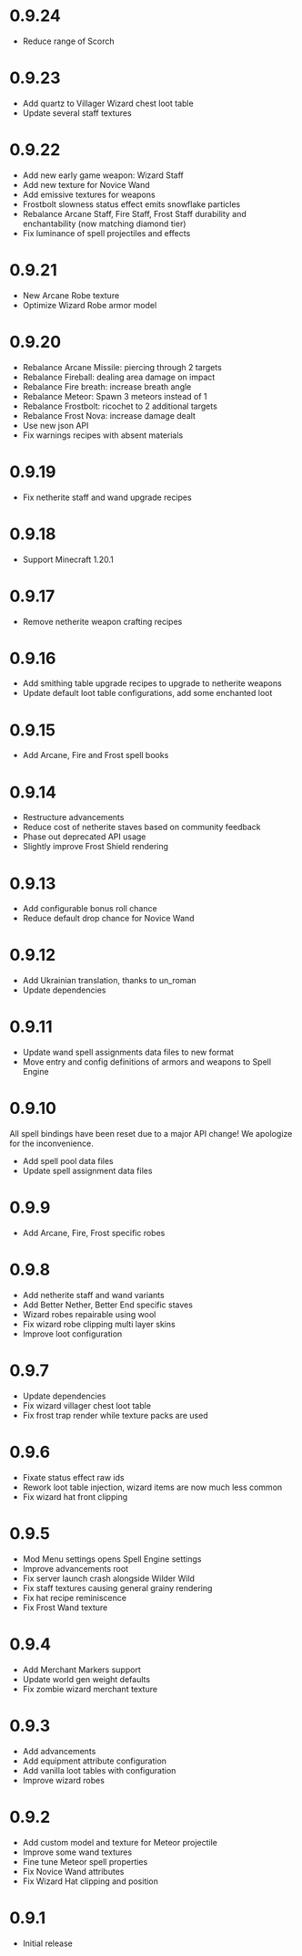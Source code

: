 # 0.9.24

- Reduce range of Scorch

# 0.9.23

- Add quartz to Villager Wizard chest loot table
- Update several staff textures

# 0.9.22

- Add new early game weapon: Wizard Staff
- Add new texture for Novice Wand
- Add emissive textures for weapons
- Frostbolt slowness status effect emits snowflake particles
- Rebalance Arcane Staff, Fire Staff, Frost Staff durability and enchantability (now matching diamond tier)
- Fix luminance of spell projectiles and effects

# 0.9.21

- New Arcane Robe texture
- Optimize Wizard Robe armor model 

# 0.9.20

- Rebalance Arcane Missile: piercing through 2 targets
- Rebalance Fireball: dealing area damage on impact
- Rebalance Fire breath: increase breath angle
- Rebalance Meteor: Spawn 3 meteors instead of 1
- Rebalance Frostbolt: ricochet to 2 additional targets
- Rebalance Frost Nova: increase damage dealt
- Use new json API
- Fix warnings recipes with absent materials

# 0.9.19

- Fix netherite staff and wand upgrade recipes

# 0.9.18

- Support Minecraft 1.20.1

# 0.9.17

- Remove netherite weapon crafting recipes

# 0.9.16

- Add smithing table upgrade recipes to upgrade to netherite weapons
- Update default loot table configurations, add some enchanted loot

# 0.9.15

- Add Arcane, Fire and Frost spell books

# 0.9.14

- Restructure advancements
- Reduce cost of netherite staves based on community feedback
- Phase out deprecated API usage
- Slightly improve Frost Shield rendering

# 0.9.13

- Add configurable bonus roll chance
- Reduce default drop chance for Novice Wand

# 0.9.12

- Add Ukrainian translation, thanks to un_roman
- Update dependencies

# 0.9.11

- Update wand spell assignments data files to new format
- Move entry and config definitions of armors and weapons to Spell Engine

# 0.9.10

All spell bindings have been reset due to a major API change! We apologize for the inconvenience.

- Add spell pool data files
- Update spell assignment data files

# 0.9.9

- Add Arcane, Fire, Frost specific robes

# 0.9.8

- Add netherite staff and wand variants
- Add Better Nether, Better End specific staves
- Wizard robes repairable using wool
- Fix wizard robe clipping multi layer skins
- Improve loot configuration

# 0.9.7

- Update dependencies
- Fix wizard villager chest loot table
- Fix frost trap render while texture packs are used

# 0.9.6

- Fixate status effect raw ids
- Rework loot table injection, wizard items are now much less common
- Fix wizard hat front clipping

# 0.9.5

- Mod Menu settings opens Spell Engine settings
- Improve advancements root 
- Fix server launch crash alongside Wilder Wild
- Fix staff textures causing general grainy rendering
- Fix hat recipe reminiscence
- Fix Frost Wand texture

# 0.9.4

- Add Merchant Markers support
- Update world gen weight defaults
- Fix zombie wizard merchant texture

# 0.9.3

- Add advancements
- Add equipment attribute configuration
- Add vanilla loot tables with configuration
- Improve wizard robes

# 0.9.2

- Add custom model and texture for Meteor projectile
- Improve some wand textures
- Fine tune Meteor spell properties
- Fix Novice Wand attributes
- Fix Wizard Hat clipping and position

# 0.9.1

- Initial release